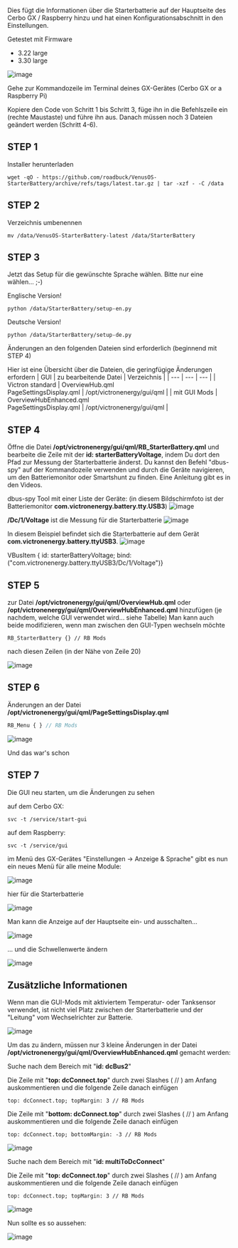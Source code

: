 Dies fügt die Informationen über die Starterbatterie auf der Hauptseite des Cerbo GX / Raspberry hinzu und hat einen Konfigurationsabschnitt in den Einstellungen.

Getestet mit Firmware
- 3.22 large
- 3.30 large

![image](https://github.com/roadbuck/VenusOS-StarterBattery/assets/164482499/1145eb5b-6487-476e-a5e8-aba6b58d941c)

Gehe zur Kommandozeile im Terminal deines GX-Gerätes (Cerbo GX or a Raspberry Pi)

Kopiere den Code von Schritt 1 bis Schritt 3, füge ihn in die Befehlszeile ein (rechte Maustaste) und führe ihn aus. Danach müssen noch 3 Dateien geändert werden (Schritt 4-6).

## STEP 1

Installer herunterladen
```
wget -qO - https://github.com/roadbuck/VenusOS-StarterBattery/archive/refs/tags/latest.tar.gz | tar -xzf - -C /data
```
## STEP 2
Verzeichnis umbenennen
```
mv /data/VenusOS-StarterBattery-latest /data/StarterBattery
```
## STEP 3
Jetzt das Setup für die gewünschte Sprache wählen. Bitte nur eine wählen... ;-)

Englische Version!
```
python /data/StarterBattery/setup-en.py
```
Deutsche Version!
```
python /data/StarterBattery/setup-de.py
```
Änderungen an den folgenden Dateien sind erforderlich (beginnend mit STEP 4)

Hier ist eine Übersicht über die Dateien, die geringfügige Änderungen erfordern
| GUI | zu bearbeitende Datei | Verzeichnis |
| --- | --- | --- |
| Victron standard | OverviewHub.qml<br>PageSettingsDisplay.qml | /opt/victronenergy/gui/qml |
| mit GUI Mods | OverviewHubEnhanced.qml<br>PageSettingsDisplay.qml | /opt/victronenergy/gui/qml |

## STEP 4
Öffne die Datei **/opt/victronenergy/gui/qml/RB_StarterBattery.qml** und bearbeite die Zeile mit der **id: starterBatteryVoltage**, indem Du dort den Pfad zur Messung der Starterbatterie änderst. Du kannst den Befehl "dbus-spy" auf der Kommandozeile verwenden und durch die Geräte navigieren, um den Batteriemonitor oder Smartshunt zu finden. Eine Anleitung gibt es in den Videos.

dbus-spy Tool mit einer Liste der Geräte:
(in diesem Bildschirmfoto ist der Batteriemonitor **com.victronenergy.battery.tty.USB3**)
![image](https://github.com/roadbuck/VenusOS-StarterBattery/assets/164482499/e88fd76e-4910-43a4-9483-a938c75e633b)

**/Dc/1/Voltage** ist die Messung für die Starterbatterie
![image](https://github.com/roadbuck/VenusOS-StarterBattery/assets/164482499/85597c24-5cc6-4529-9f90-7b622fb99e1f)

In diesem Beispiel befindet sich die Starterbatterie auf dem Gerät **com.victronenergy.battery.ttyUSB3**.
![image](https://github.com/roadbuck/VenusOS-StarterBattery/assets/164482499/e0f6e816-27eb-4fa5-a482-b8420921c46b)

VBusItem { id: starterBatteryVoltage; bind:("com.victronenergy.battery.ttyUSB3/Dc/1/Voltage")}

## STEP 5
zur Datei **/opt/victronenergy/gui/qml/OverviewHub.qml** oder **/opt/victronenergy/gui/qml/OverviewHubEnhanced.qml** hinzufügen (je nachdem, welche GUI verwendet wird... siehe Tabelle) Man kann auch beide modifizieren, wenn man zwischen den GUI-Typen wechseln möchte
```
RB_StarterBattery {} // RB Mods
```
nach diesen Zeilen (in der Nähe von Zeile 20)

![image](https://github.com/roadbuck/VenusOS-StarterBattery/assets/164482499/ffd64506-2d11-49b4-a8b8-711fe9f2dab6)

## STEP 6
Änderungen an der Datei **/opt/victronenergy/gui/qml/PageSettingsDisplay.qml**
```qml
RB_Menu { } // RB Mods
 ```
![image](https://github.com/roadbuck/VenusOS-StarterBattery/assets/164482499/4b05696f-8fa8-45b7-8e62-f898dc7baaf2)

Und das war's schon

## STEP 7
Die GUI neu starten, um die Änderungen zu sehen

auf dem Cerbo GX:
```
svc -t /service/start-gui
```

auf dem Raspberry: 
```
svc -t /service/gui
```

im Menü des GX-Gerätes "Einstellungen -> Anzeige & Sprache" gibt es nun ein neues Menü für alle meine Module:

![image](https://github.com/roadbuck/VenusOS-StarterBattery/assets/164482499/101ecaa1-a5db-4465-a619-52e6d13852d7)

hier für die Starterbatterie

![image](https://github.com/roadbuck/VenusOS-StarterBattery/assets/164482499/73861f73-09af-4e4e-8c14-f957171fe2f2)

Man kann die Anzeige auf der Hauptseite ein- und ausschalten... 

![image](https://github.com/roadbuck/VenusOS-StarterBattery/assets/164482499/baba880d-6b71-4c0c-8eac-38d0a7a9c037)

... und die Schwellenwerte ändern

![image](https://github.com/roadbuck/VenusOS-StarterBattery/assets/164482499/c5bf2c8f-3e90-4a17-bc9d-d68f3e709d26)


## Zusätzliche Informationen
Wenn man die GUI-Mods mit aktiviertem Temperatur- oder Tanksensor verwendet, ist nicht viel Platz zwischen der Starterbatterie und der "Leitung" vom Wechselrichter zur Batterie.

![image](https://github.com/roadbuck/VenusOS-StarterBattery/assets/164482499/c2173458-e899-4182-b449-2706834a0bb3)

Um das zu ändern, müssen nur 3 kleine Änderungen in der Datei **/opt/victronenergy/gui/qml/OverviewHubEnhanced.qml** gemacht werden:

Suche nach dem Bereich mit "**id: dcBus2**"

Die Zeile mit "**top: dcConnect.top**" durch zwei Slashes ( // ) am Anfang auskommentieren
und die folgende Zeile danach einfügen
```
top: dcConnect.top; topMargin: 3 // RB Mods
```
Die Zeile mit "**bottom: dcConnect.top**" durch zwei Slashes ( // ) am Anfang auskommentieren
und die folgende Zeile danach einfügen
```
top: dcConnect.top; bottomMargin: -3 // RB Mods
```
![image](https://github.com/roadbuck/VenusOS-StarterBattery/assets/164482499/8f7c3a46-8c1d-4ac8-b16b-2f1cee4ddbde)

Suche nach dem Bereich mit  "**id: multiToDcConnect**"

Die Zeile mit "**top: dcConnect.top**" durch zwei Slashes ( // ) am Anfang auskommentieren
und die folgende Zeile danach einfügen
```
top: dcConnect.top; topMargin: 3 // RB Mods
```
![image](https://github.com/roadbuck/VenusOS-StarterBattery/assets/164482499/158d96d4-86bf-4157-8431-3c61a3215665)

Nun sollte es so aussehen:

![image](https://github.com/roadbuck/VenusOS-StarterBattery/assets/164482499/377bb176-22ef-4770-b6e5-dfc60303d352)
